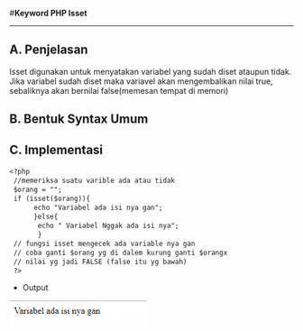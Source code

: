#**Keyword PHP Isset**
***

## **A. Penjelasan**

Isset digunakan untuk menyatakan variabel yang sudah diset ataupun tidak. Jika variabel sudah diset maka variavel akan mengembalikan nilai true, sebaliknya akan bernilai false(memesan tempat di memori)

## **B. Bentuk Syntax Umum**

       
## **C. Implementasi**

	<?php 
	 //memeriksa suatu varible ada atau tidak  
	 $orang = "";  
	 if (isset($orang)){  
	      echo "Variabel ada isi nya gan";  
	      }else{  
		   echo " Variabel Nggak ada isi nya";  
		   }  
	 // fungsi isset mengecek ada variable nya gan  
	 // coba ganti $orang yg di dalem kurung ganti $orangx  
	 // nilai yg jadi FALSE (false itu yg bawah)  
	 ?>
		 
* Output

![Screenshot](img/isset.PNG)
